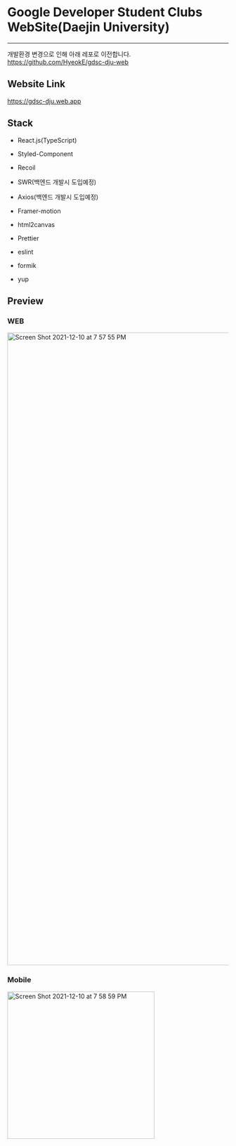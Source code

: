 # Google Developer Student Clubs WebSite(Daejin University)

---


개발환경 변경으로 인해 아래 레포로 이전합니다.
https://github.com/HyeokE/gdsc-dju-web

## Website Link
https://gdsc-dju.web.app

## Stack

- React.js(TypeScript)


- Styled-Component


- Recoil


- SWR(백엔드 개발시 도입예정)


- Axios(백엔드 개발시 도입예정)


- Framer-motion


- html2canvas


- Prettier


- eslint 


- formik


- yup


## Preview

### WEB

<img width="1440" alt="Screen Shot 2021-12-10 at 7 57 55 PM" src="https://user-images.githubusercontent.com/61281239/145563400-395d4b5d-6e61-4bb3-a36b-a9a53b730938.png">

### Mobile

<img width="335" alt="Screen Shot 2021-12-10 at 7 58 59 PM" src="https://user-images.githubusercontent.com/61281239/145563562-a9c73e55-2ada-422f-8295-870650e4165f.png">
